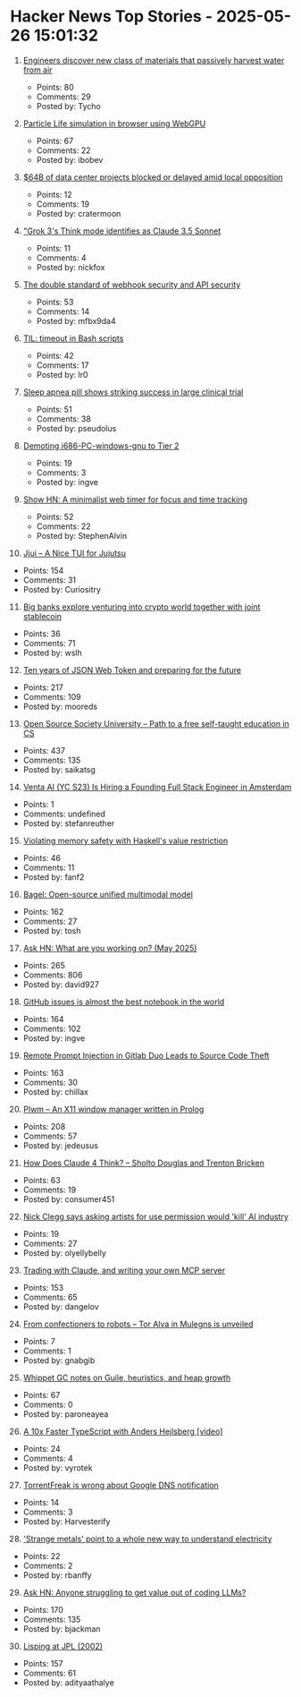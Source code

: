 # Hacker News Top Stories - 2025-05-26 15:01:32

1. [Engineers discover new class of materials that passively harvest water from air](https://blog.seas.upenn.edu/penn-engineers-discover-a-new-class-of-materials-that-passively-harvest-water-from-air/)
   - Points: 80
   - Comments: 29
   - Posted by: Tycho

2. [Particle Life simulation in browser using WebGPU](https://lisyarus.github.io/blog/posts/particle-life-simulation-in-browser-using-webgpu.html)
   - Points: 67
   - Comments: 22
   - Posted by: ibobev

3. [$64B of data center projects blocked or delayed amid local opposition](https://www.datacenterwatch.org/report)
   - Points: 12
   - Comments: 19
   - Posted by: cratermoon

4. ["Grok 3's Think mode identifies as Claude 3.5 Sonnet](https://www.websmithing.com/2025/05/24/grok-3-accidentally-reveals-its-actually-running-claude-3-5-sonnet/)
   - Points: 11
   - Comments: 4
   - Posted by: nickfox

5. [The double standard of webhook security and API security](https://www.speakeasy.com/blog/webhook-security)
   - Points: 53
   - Comments: 14
   - Posted by: mfbx9da4

6. [TIL: timeout in Bash scripts](https://heitorpb.github.io/bla/timeout/)
   - Points: 42
   - Comments: 17
   - Posted by: lr0

7. [Sleep apnea pill shows striking success in large clinical trial](https://www.science.org/content/article/sleep-apnea-pill-shows-striking-success-large-clinical-trial)
   - Points: 51
   - Comments: 38
   - Posted by: pseudolus

8. [Demoting i686-PC-windows-gnu to Tier 2](https://blog.rust-lang.org/2025/05/26/demoting-i686-pc-windows-gnu/)
   - Points: 19
   - Comments: 3
   - Posted by: ingve

9. [Show HN: A minimalist web timer for focus and time tracking](https://iamlockedin.com/)
   - Points: 52
   - Comments: 22
   - Posted by: StephenAlvin

10. [Jjui – A Nice TUI for Jujutsu](https://github.com/idursun/jjui)
   - Points: 154
   - Comments: 31
   - Posted by: Curiositry

11. [Big banks explore venturing into crypto world together with joint stablecoin](https://www.wsj.com/finance/banking/crypto-stablecoin-big-banks-a841059e)
   - Points: 36
   - Comments: 71
   - Posted by: wslh

12. [Ten years of JSON Web Token and preparing for the future](https://self-issued.info/?p=2708)
   - Points: 217
   - Comments: 109
   - Posted by: mooreds

13. [Open Source Society University – Path to a free self-taught education in CS](https://github.com/ossu/computer-science)
   - Points: 437
   - Comments: 135
   - Posted by: saikatsg

14. [Venta AI (YC S23) Is Hiring a Founding Full Stack Engineer in Amsterdam](https://www.ycombinator.com/companies/venta-ai/jobs/K8m4p6z-founding-full-stack-engineer)
   - Points: 1
   - Comments: undefined
   - Posted by: stefanreuther

15. [Violating memory safety with Haskell's value restriction](https://welltypedwit.ch/posts/value-restriction)
   - Points: 46
   - Comments: 11
   - Posted by: fanf2

16. [Bagel: Open-source unified multimodal model](https://bagel-ai.org/)
   - Points: 162
   - Comments: 27
   - Posted by: tosh

17. [Ask HN: What are you working on? (May 2025)](undefined)
   - Points: 265
   - Comments: 806
   - Posted by: david927

18. [GitHub issues is almost the best notebook in the world](https://simonwillison.net/2025/May/26/notes/)
   - Points: 164
   - Comments: 102
   - Posted by: ingve

19. [Remote Prompt Injection in Gitlab Duo Leads to Source Code Theft](https://www.legitsecurity.com/blog/remote-prompt-injection-in-gitlab-duo)
   - Points: 163
   - Comments: 30
   - Posted by: chillax

20. [Plwm – An X11 window manager written in Prolog](https://github.com/Seeker04/plwm)
   - Points: 208
   - Comments: 57
   - Posted by: jedeusus

21. [How Does Claude 4 Think? – Sholto Douglas and Trenton Bricken](https://www.dwarkesh.com/p/sholto-trenton-2)
   - Points: 63
   - Comments: 19
   - Posted by: consumer451

22. [Nick Clegg says asking artists for use permission would 'kill' AI industry](https://www.theverge.com/news/674366/nick-clegg-uk-ai-artists-policy-letter)
   - Points: 19
   - Comments: 27
   - Posted by: olyellybelly

23. [Trading with Claude, and writing your own MCP server](https://dangelov.com/blog/trading-with-claude/)
   - Points: 153
   - Comments: 65
   - Posted by: dangelov

24. [From confectioners to robots – Tor Alva in Mulegns is unveiled](https://ethz.ch/en/news-and-events/eth-news/news/2025/05/from-confectioners-to-robots-tor-alva-in-mulegns-is-unveiled.html)
   - Points: 7
   - Comments: 1
   - Posted by: gnabgib

25. [Whippet GC notes on Guile, heuristics, and heap growth](https://wingolog.org/archives/2025/05/22/whippet-lab-notebook-guile-heuristics-and-heap-growth)
   - Points: 67
   - Comments: 0
   - Posted by: paroneayea

26. [A 10x Faster TypeScript with Anders Hejlsberg [video]](https://www.youtube.com/watch?v=UJfF3-13aFo)
   - Points: 24
   - Comments: 4
   - Posted by: vyrotek

27. [TorrentFreak is wrong about Google DNS notification](https://write.as/bortzmeyer/no-torrentfreak-what-you-write-about-google-public-dns-is-not-true)
   - Points: 14
   - Comments: 3
   - Posted by: Harvesterify

28. ['Strange metals' point to a whole new way to understand electricity](https://www.science.org/content/article/strange-metals-point-whole-new-way-understand-electricity)
   - Points: 22
   - Comments: 2
   - Posted by: rbanffy

29. [Ask HN: Anyone struggling to get value out of coding LLMs?](undefined)
   - Points: 170
   - Comments: 135
   - Posted by: bjackman

30. [Lisping at JPL (2002)](https://flownet.com/gat/jpl-lisp.html)
   - Points: 157
   - Comments: 61
   - Posted by: adityaathalye

